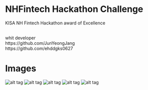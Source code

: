 # NHFintech Hackathon Challenge
KISA NH Fintech Hackathon award of Excellence <br />

 <br />
whit developer  <br />
https://github.com/JunYeongJang <br />
https://github.com/ehddgks0627 <br />

# Images
![alt tag](http://cfile27.uf.tistory.com/image/23365E5058D9A8172D3DA7)
![alt tag](http://cfile1.uf.tistory.com/image/241F275058D9A81B3549A0)
![alt tag](http://cfile9.uf.tistory.com/image/236E095058D9A81806BF58)
![alt tag](http://cfile4.uf.tistory.com/image/2167975058D9A8190AA8BC)
![alt tag](http://cfile3.uf.tistory.com/image/24694E5058D9A819090975)
